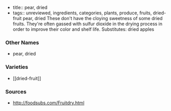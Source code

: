 - title:: pear, dried
- tags:: unreviewed, ingredients, categories, plants, produce, fruits, dried-fruit
pear, dried These don't have the cloying sweetness of some dried fruits. They're often gassed with sulfur dioxide in the drying process in order to improve their color and shelf life. Substitutes: dried apples

### Other Names

* pear, dried

### Varieties

* [[dried-fruit]]

### Sources
* http://foodsubs.com/Fruitdry.html
